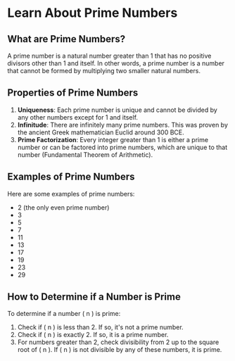 # Learn About Prime Numbers

## What are Prime Numbers?

A prime number is a natural number greater than 1 that has no positive divisors other than 1 and itself. In other words, a prime number is a number that cannot be formed by multiplying two smaller natural numbers.

## Properties of Prime Numbers

1. **Uniqueness**: Each prime number is unique and cannot be divided by any other numbers except for 1 and itself.
2. **Infinitude**: There are infinitely many prime numbers. This was proven by the ancient Greek mathematician Euclid around 300 BCE.
3. **Prime Factorization**: Every integer greater than 1 is either a prime number or can be factored into prime numbers, which are unique to that number (Fundamental Theorem of Arithmetic).

## Examples of Prime Numbers

Here are some examples of prime numbers:
- 2 (the only even prime number)
- 3
- 5
- 7
- 11
- 13
- 17
- 19
- 23
- 29

## How to Determine if a Number is Prime

To determine if a number \( n \) is prime:
1. Check if \( n \) is less than 2. If so, it's not a prime number.
2. Check if \( n \) is exactly 2. If so, it is a prime number.
3. For numbers greater than 2, check divisibility from 2 up to the square root of \( n \). If \( n \) is not divisible by any of these numbers, it is prime.
